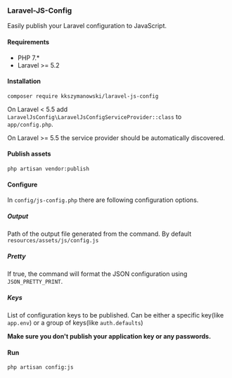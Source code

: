 ### Laravel-JS-Config

Easily publish your Laravel configuration to JavaScript.

#### Requirements

- PHP 7.*
- Laravel >= 5.2

#### Installation

```
composer require kkszymanowski/laravel-js-config
```

On Laravel < 5.5 add `LaravelJsConfig\LaravelJsConfigServiceProvider::class` to `app/config.php`.

On Laravel >= 5.5 the service provider should be automatically discovered. 

#### Publish assets

```
php artisan vendor:publish
```

#### Configure

In `config/js-config.php` there are following configuration options.

##### Output
Path of the output file generated from the command. By default `resources/assets/js/config.js`

##### Pretty
If true, the command will format the JSON configuration using `JSON_PRETTY_PRINT`.

##### Keys
List of configuration keys to be published.
Can be either a specific key(like `app.env`) or a group of keys(like `auth.defaults`)

**Make sure you don't publish your application key or any passwords.**

#### Run

```
php artisan config:js
```
